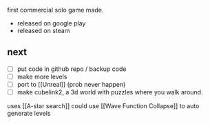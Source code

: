 first commercial solo game made.
- released on google play
- released on steam

## next
- [ ] put code in github repo / backup code
- [ ] make more levels
- [ ] port to [[Unreal]] (prob never happen)
- [ ] make cubelink2, a 3d world with puzzles where you walk around.

uses [[A-star search]]
could use [[Wave Function Collapse]] to auto generate levels